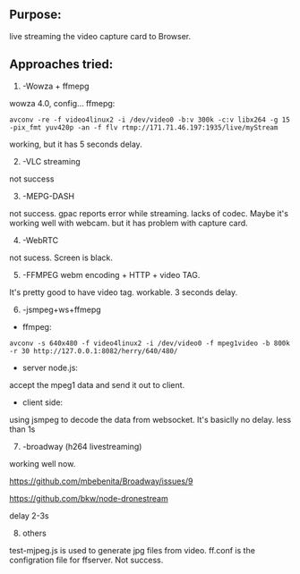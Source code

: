 ## Purpose:
live streaming the video capture card to Browser.

## Approaches tried:
1. -Wowza + ffmepg

 wowza 4.0, config...
 ffmepg:
 ```
 avconv -re -f video4linux2 -i /dev/video0 -b:v 300k -c:v libx264 -g 15 -pix_fmt yuv420p -an -f flv rtmp://171.71.46.197:1935/live/myStream
 ```
 working, but it has 5 seconds delay.

2. -VLC streaming

 not success

3. -MEPG-DASH

 not success.
gpac reports error while streaming. lacks of codec.  Maybe it's working well with webcam. but it has problem with capture card.

4. -WebRTC

 not sucess. Screen is black.

5. -FFMPEG webm encoding + HTTP + video TAG.

 It's pretty good to have video tag.
workable.
3 seconds delay.

6. -jsmpeg+ws+ffmepg

  * ffmpeg:

   ```
   avconv -s 640x480 -f video4linux2 -i /dev/video0 -f mpeg1video -b 800k -r 30 http://127.0.0.1:8082/herry/640/480/
   ```
  * server node.js:

  accept the mpeg1 data and send it out to client.
  * client side:

  using jsmpeg to decode the data from websocket.
It's basiclly no delay. less than 1s

7. -broadway (h264 livestreaming)

  working well now.

 https://github.com/mbebenita/Broadway/issues/9

 https://github.com/bkw/node-dronestream

 delay 2-3s

8. others

 test-mjpeg.js is used to generate jpg files from video.
  ff.conf is the configration file for ffserver. Not success.
